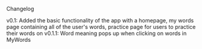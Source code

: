 Changelog 

v0.1: Added the basic functionality of the app with a homepage, my words page containing all of the user's words, practice page for users to practice their words on
v0.1.1: Word meaning pops up when clicking on words in MyWords
